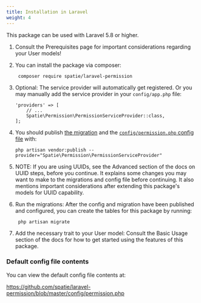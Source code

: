 ```yaml
---
title: Installation in Laravel
weight: 4
---
```


This package can be used with Laravel 5.8 or higher.

1. Consult the Prerequisites page for important considerations regarding your User models!

2. You can install the package via composer:

        composer require spatie/laravel-permission

3. Optional: The service provider will automatically get registered. Or you may manually add the service provider in your `config/app.php` file:

    ```
    'providers' => [
        // ...
        Spatie\Permission\PermissionServiceProvider::class,
    ];
    ```

4. You should publish [the migration](https://github.com/spatie/laravel-permission/blob/master/database/migrations/create_permission_tables.php.stub) and the [`config/permission.php` config file](https://github.com/spatie/laravel-permission/blob/master/config/permission.php) with:

    ```
    php artisan vendor:publish --provider="Spatie\Permission\PermissionServiceProvider"
    ```

5. NOTE: If you are using UUIDs, see the Advanced section of the docs on UUID steps, before you continue. It explains some changes you may want to make to the migrations and config file before continuing. It also mentions important considerations after extending this package's models for UUID capability.

6. Run the migrations: After the config and migration have been published and configured, you can create the tables for this package by running:

        php artisan migrate

7. Add the necessary trait to your User model: Consult the Basic Usage section of the docs for how to get started using the features of this package.


### Default config file contents

You can view the default config file contents at:

https://github.com/spatie/laravel-permission/blob/master/config/permission.php
